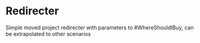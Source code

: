 Redirecter
==========

Simple moved project redirecter with parameters to #WhereShouldIBuy, can be extrapolated to other scenarios


